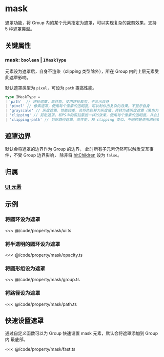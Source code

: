 <script setup>
import Case from '/component/Case.vue'
</script>

# mask

遮罩功能，将 Group 内的某个元素指定为遮罩，可以实现复杂的裁剪效果，支持 5 种遮罩类型。

<case name="Mask" editor=false></case>

## 关键属性

### mask: `boolean` | `IMaskType`

元素设为遮罩后，自身不渲染（clipping 类型除外），所在 Group 内的上层元素受此遮罩影响。

默认遮罩类型为 `pixel`，可设为 `path` 提高性能。

```ts
type IMaskType =
｜'path'  // 路径遮罩，高性能，使用路径裁剪，不显示自身
| 'pixel' // 像素遮罩，使用每个像素的透明度，可以制作出复杂的效果，不显示自身
| 'grayscale' // 灰度遮罩，性能较差，会将色彩转为灰度值，再转为透明度遮罩（黑色为透明，白色为不透明），不显示自身
| 'clipping' // 剪贴遮罩，和PS中的剪贴蒙版一样的效果，使用每个像素的透明度，并会显示自身
| 'clipping-path' // 剪贴路径遮罩，高性能，和 clipping 类似，不同的是使用路径裁剪

```

## 遮罩边界

默认会将遮罩的边界作为 Group 的边界， 此时所有子元素仍然可以触发交互事件，不受 Group 边界影响， 除非将 [hitChildren](./hit.md#hitchildren-boolean) 设为 `false`。

## 归属

### [UI 元素](/reference/display/UI.md)

## 示例

<case name="Mask" index=0 editor=false></case>

### 将圆环设为遮罩

<<< @/code/property/mask/ui.ts

<case name="Mask" index=1 editor=false></case>

### 将半透明的圆环设为遮罩

<<< @/code/property/mask/opacity.ts

<case name="Mask" index=2 editor=false></case>

### 将圆形组设为遮罩

<<< @/code/property/mask/group.ts

<case name="Mask" index=5 editor=false></case>

### 将路径设为遮罩

<<< @/code/property/mask/path.ts

## 快速设置遮罩

<case name="Mask" index=0 editor=false></case>

通过自定义函数可以为 Group 快速设置 mask 元素，默认会将遮罩添加到 Group 内 最底部。

<<< @/code/property/mask/fast.ts
